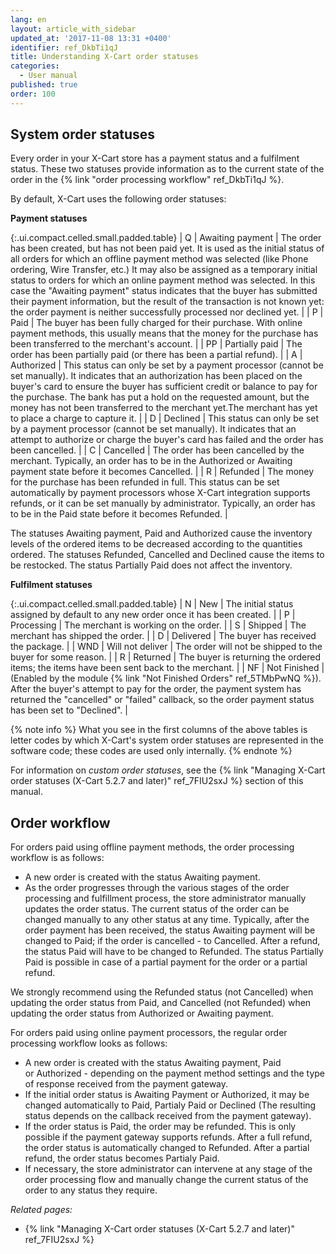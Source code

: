 ```yaml
---
lang: en
layout: article_with_sidebar
updated_at: '2017-11-08 13:31 +0400'
identifier: ref_DkbTi1qJ
title: Understanding X-Cart order statuses
categories:
  - User manual
published: true
order: 100
---
```



## System order statuses

Every order in your X-Cart store has a payment status and a fulfilment status. These two statuses provide information as to the current state of the order in the {% link "order processing workflow" ref_DkbTi1qJ %}. 

By default, X-Cart uses the following order statuses:

**Payment statuses**

{:.ui.compact.celled.small.padded.table}
| Q | Awaiting payment | The order has been created, but has not been paid yet. It is used as the initial status of all orders for which an offline payment method was selected (like Phone ordering, Wire Transfer, etc.) It may also be assigned as a temporary initial status to orders for which an online payment method was selected. In this case the "Awaiting payment" status indicates that the buyer has submitted their payment information, but the result of the transaction is not known yet: the order payment is neither successfully processed nor declined yet. |
| P | Paid | The buyer has been fully charged for their purchase. With online payment methods, this usually means that the money for the purchase has been transferred to the merchant's account. |
| PP | Partially paid | The order has been partially paid (or there has been a partial refund). |
| A | Authorized | This status can only be set by a payment processor (cannot be set manually). It indicates that an authorization has been placed on the buyer's card to ensure the buyer has sufficient credit or balance to pay for the purchase. The bank has put a hold on the requested amount, but the money has not been transferred to the merchant yet.The merchant has yet to place a charge to capture it. |
| D | Declined | This status can only be set by a payment processor (cannot be set manually). It indicates that an attempt to authorize or charge the buyer's card has failed and the order has been cancelled. |
| C | Cancelled | The order has been cancelled by the merchant. Typically, an order has to be in the Authorized or Awaiting payment state before it becomes Cancelled. |
| R | Refunded | The money for the purchase has been refunded in full. This status can be set automatically by payment processors whose X-Cart integration supports refunds, or it can be set manually by administrator. Typically, an order has to be in the Paid state before it becomes Refunded. |

The statuses Awaiting payment, Paid and Authorized cause the inventory levels of the ordered items to be decreased according to the quantities ordered. The statuses Refunded, Cancelled and Declined cause the items to be restocked. The status Partially Paid does not affect the inventory.

**Fulfilment statuses**

{:.ui.compact.celled.small.padded.table}
| N | New | The initial status assigned by default to any new order once it has been created. |
| P | Processing | The merchant is working on the order. |
| S | Shipped | The merchant has shipped the order. |
| D | Delivered | The buyer has received the package. |
| WND | Will not deliver | The order will not be shipped to the buyer for some reason. |
| R | Returned | The buyer is returning the ordered items; the items have been sent back to the merchant. |
| NF | Not Finished | (Enabled by the module {% link "Not Finished Orders" ref_5TMbPwNQ %}). After the buyer's attempt to pay for the order, the payment system has returned the "cancelled" or "failed" callback, so the order payment status has been set to "Declined". |

{% note info %}
What you see in the first columns of the above tables is letter codes by which X-Cart's system order statuses are represented in the software code; these codes are used only internally.
{% endnote %}

For information on _custom order statuses_, see the {% link "Managing X-Cart order statuses (X-Cart 5.2.7 and later)" ref_7FIU2sxJ %} section of this manual.

## Order workflow

For orders paid using offline payment methods, the order processing workflow is as follows:

*   A new order is created with the status Awaiting payment.
*   As the order progresses through the various stages of the order processing and fulfillment process, the store administrator manually updates the order status. The current status of the order can be changed manually to any other status at any time. Typically, after the order payment has been received, the status Awaiting payment will be changed to Paid; if the order is cancelled - to Cancelled. After a refund, the status Paid will have to be changed to Refunded. The status Partially Paid is possible in case of a partial payment for the order or a partial refund.

We strongly recommend using the Refunded status (not Cancelled) when updating the order status from Paid, and Cancelled (not Refunded) when updating the order status from Authorized or Awaiting payment.


For orders paid using online payment processors, the regular order processing workflow looks as follows:

*   A new order is created with the status Awaiting payment, Paid or Authorized - depending on the payment method settings and the type of response received from the payment gateway.
*   If the initial order status is Awaiting Payment or Authorized, it may be changed automatically to Paid, Partialy Paid or Declined (The resulting status depends on the callback received from the payment gateway).
*   If the order status is Paid, the order may be refunded. This is only possible if the payment gateway supports refunds. After a full refund, the order status is automatically changed to Refunded. After a partial refund, the order status becomes Partialy Paid.
*   If necessary, the store administrator can intervene at any stage of the order processing flow and manually change the current status of the order to any status they require.

_Related pages:_

*   {% link "Managing X-Cart order statuses (X-Cart 5.2.7 and later)" ref_7FIU2sxJ %}
